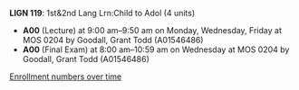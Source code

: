 **LIGN 119**: 1st&2nd Lang Lrn:Child to Adol (4 units)

- **A00** (Lecture) at 9:00 am–9:50 am on Monday, Wednesday, Friday at MOS 0204 by Goodall, Grant Todd (A01546486)
- **A00** (Final Exam) at 8:00 am–10:59 am on Wednesday at MOS 0204 by Goodall, Grant Todd (A01546486)

[Enrollment numbers over time](./LIGN119.tsv)
